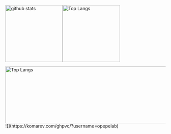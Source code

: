 
<p><img alt="github stats" height="180px" src="https://github-readme-stats.vercel.app/api?username=opepelab&theme=radical&show_icons=true" /><img alt="Top Langs" height="180px" src="https://github-readme-stats.vercel.app/api/top-langs/?username=opepelab&layout=compact&theme=radical" /></p>
<img alt="Top Langs" height="180px" width="840px" src="https://github-profile-trophy.vercel.app/?username=opepelab&column=7&theme=radical" />
![](https://komarev.com/ghpvc/?username=opepelab)

